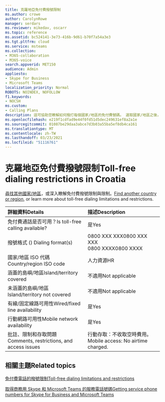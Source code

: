 ```yaml
---
title: 克羅地亞免付費撥號限制
ms.author: crowe
author: CarolynRowe
manager: serdars
ms.reviewer: mikedav, oscarr
ms.topic: reference
ms.assetid: bc524141-3e73-416b-9d61-b70f7a54a3e3
ms.tgt.pltfrm: cloud
ms.service: msteams
ms.collection:
- M365-collaboration
- M365-voice
search.appverid: MET150
audience: Admin
appliesto:
- Skype for Business
- Microsoft Teams
localization_priority: Normal
ROBOTS: NOINDEX, NOFOLLOW
f1.keywords:
- NOCSH
ms.custom:
- Calling Plans
description: 這可協助您瞭解如何撥打每個國家/地區的免付費號碼。 選取國家/地區之後，它會將您帶至特定國家/地區頁面，其中包含免付費服務可用之免付費服務的特定詳細資料、限制和限制。 撥號格式或格式會顯示每個國家/地區撥打免付費號碼所需的存取碼。
ms.openlocfilehash: e219f1cdfad9e44f0fd51d5dec249631ef8a2a1e
ms.sourcegitcommit: 01087be29daa3abce7d3b03a55ba5ef8db4ca161
ms.translationtype: MT
ms.contentlocale: zh-TW
ms.lasthandoff: 03/23/2021
ms.locfileid: "51116761"
---
```

# <a name="toll-free-dialing-restrictions-in-croatia"></a><span data-ttu-id="3732e-105">克羅地亞免付費撥號限制</span><span class="sxs-lookup"><span data-stu-id="3732e-105">Toll-free dialing restrictions in Croatia</span></span>

<span data-ttu-id="3732e-106">[尋找其他國家/地區](../toll-free-dialing-limitations-and-restrictions.md)，或深入瞭解免付費撥號限制與限制。</span><span class="sxs-lookup"><span data-stu-id="3732e-106">[Find another country or region](../toll-free-dialing-limitations-and-restrictions.md), or learn more about toll-free dialing limitations and restrictions.</span></span>


|<span data-ttu-id="3732e-107">**詳細資料**</span><span class="sxs-lookup"><span data-stu-id="3732e-107">**Details**</span></span>|<span data-ttu-id="3732e-108">**描述**</span><span class="sxs-lookup"><span data-stu-id="3732e-108">**Description**</span></span>|
|:-----|:-----|
|<span data-ttu-id="3732e-109">免付費通話是否可用？</span><span class="sxs-lookup"><span data-stu-id="3732e-109">Is toll-free calling available?</span></span>  <br/> |<span data-ttu-id="3732e-110">是</span><span class="sxs-lookup"><span data-stu-id="3732e-110">Yes</span></span>  <br/> |
|<span data-ttu-id="3732e-111">撥號格式 () </span><span class="sxs-lookup"><span data-stu-id="3732e-111">Dialing format(s)</span></span>  <br/> | <span data-ttu-id="3732e-112">0800 XXX XXX</span><span class="sxs-lookup"><span data-stu-id="3732e-112">0800 XXX XXX</span></span> <br/>  <span data-ttu-id="3732e-113">0800 XXXX</span><span class="sxs-lookup"><span data-stu-id="3732e-113">0800 XXXX</span></span> <br/> |
|<span data-ttu-id="3732e-114">國家/地區 ISO 代碼</span><span class="sxs-lookup"><span data-stu-id="3732e-114">Country/region ISO code</span></span>  <br/> |<span data-ttu-id="3732e-115">人力資源</span><span class="sxs-lookup"><span data-stu-id="3732e-115">HR</span></span>  <br/> |
|<span data-ttu-id="3732e-116">涵蓋的島嶼/地區</span><span class="sxs-lookup"><span data-stu-id="3732e-116">Island/territory covered</span></span>  <br/> |<span data-ttu-id="3732e-117">不適用</span><span class="sxs-lookup"><span data-stu-id="3732e-117">Not applicable</span></span>  <br/> |
|<span data-ttu-id="3732e-118">未涵蓋的島嶼/地區</span><span class="sxs-lookup"><span data-stu-id="3732e-118">Island/territory not covered</span></span>  <br/> |<span data-ttu-id="3732e-119">不適用</span><span class="sxs-lookup"><span data-stu-id="3732e-119">Not applicable</span></span>  <br/> |
|<span data-ttu-id="3732e-120">有線/固定線路可用性</span><span class="sxs-lookup"><span data-stu-id="3732e-120">Wired/fixed line availability</span></span>  <br/> |<span data-ttu-id="3732e-121">是</span><span class="sxs-lookup"><span data-stu-id="3732e-121">Yes</span></span>  <br/> |
|<span data-ttu-id="3732e-122">行動網路可用性</span><span class="sxs-lookup"><span data-stu-id="3732e-122">Mobile network availability</span></span>  <br/> |<span data-ttu-id="3732e-123">是</span><span class="sxs-lookup"><span data-stu-id="3732e-123">Yes</span></span>  <br/> |
|<span data-ttu-id="3732e-124">批註、限制和存取問題</span><span class="sxs-lookup"><span data-stu-id="3732e-124">Comments, restrictions, and access issues</span></span>  <br/> |<span data-ttu-id="3732e-125">行動存取：不收取空時費用。</span><span class="sxs-lookup"><span data-stu-id="3732e-125">Mobile access: No airtime charged.</span></span>  <br/> |
   
## <a name="related-topics"></a><span data-ttu-id="3732e-126">相關主題</span><span class="sxs-lookup"><span data-stu-id="3732e-126">Related topics</span></span>

[<span data-ttu-id="3732e-127">免付費電話的撥號限制</span><span class="sxs-lookup"><span data-stu-id="3732e-127">Toll-free dialing limitations and restrictions</span></span>](../toll-free-dialing-limitations-and-restrictions.md)

[<span data-ttu-id="3732e-128">取得商務用 Skype 和 Microsoft Teams 的服務電話號碼</span><span class="sxs-lookup"><span data-stu-id="3732e-128">Getting service phone numbers for Skype for Business and Microsoft Teams</span></span>](../getting-service-phone-numbers.md)

  
